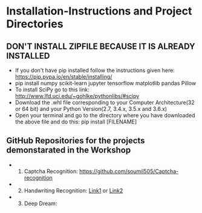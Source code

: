 # Installation-Instructions and Project Directories


## DON'T INSTALL ZIPFILE BECAUSE IT IS ALREADY INSTALLED
* If you don't have pip installed follow the instructions given here: https://pip.pypa.io/en/stable/installing/
* pip install numpy scikit-learn jupyter tensorflow matplotlib pandas Pillow
* To install SciPy go to this link: http://www.lfd.uci.edu/~gohlke/pythonlibs/#scipy
* Download the .whl file corresponding to your Computer Architecture(32 or 64 bit) and your Python Version(2.7, 3.4.x, 3.5.x and 3.6.x)
* Open your terminal and go to the directory where you have downloaded the above file and do this: pip install [FILENAME]


## GitHub Repositories for the projects demonstarated in the Workshop
* 1. Captcha Recognition: https://github.com/soumil505/Captcha-recognition
* 2. Handwriting Recognition: [Link1](https://github.com/saranshmanu/Handwriting-Recognition-using-CNN) or [Link2](https://github.com/albharath1999/Tensorflow_Tutorial-MNIST)
* 3. Deep Dream: 
